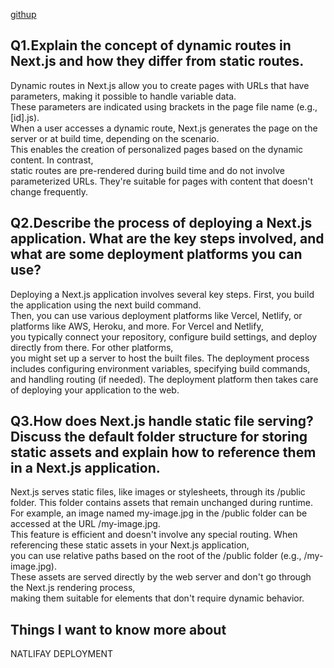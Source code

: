 [githup](https://ahmadlotfyfalah1998.github.io/reading-notes/)<BR>
## Q1.Explain the concept of dynamic routes in Next.js and how they differ from static routes.
Dynamic routes in Next.js allow you to create pages with URLs that have parameters, making it possible to handle variable data.<BR>
These parameters are indicated using brackets in the page file name (e.g., [id].js).<BR>
When a user accesses a dynamic route, Next.js generates the page on the server or at build time, depending on the scenario.<BR>
This enables the creation of personalized pages based on the dynamic content. In contrast, <BR>
static routes are pre-rendered during build time and do not involve parameterized URLs. They're suitable for pages with content that doesn't change frequently.<BR>

## Q2.Describe the process of deploying a Next.js application. What are the key steps involved, and what are some deployment platforms you can use?
Deploying a Next.js application involves several key steps. First, you build the application using the next build command.<BR>
Then, you can use various deployment platforms like Vercel, Netlify, or platforms like AWS, Heroku, and more. For Vercel and Netlify,<BR>
you typically connect your repository, configure build settings, and deploy directly from there. For other platforms,<BR>
you might set up a server to host the built files. The deployment process includes configuring environment variables, specifying build commands, <BR>
and handling routing (if needed). The deployment platform then takes care of deploying your application to the web.<BR>

## Q3.How does Next.js handle static file serving? Discuss the default folder structure for storing static assets and explain how to reference them in a Next.js application.
Next.js serves static files, like images or stylesheets, through its /public folder. This folder contains assets that remain unchanged during runtime.<BR>
For example, an image named my-image.jpg in the /public folder can be accessed at the URL /my-image.jpg.<BR>
This feature is efficient and doesn't involve any special routing. When referencing these static assets in your Next.js application,<BR>
you can use relative paths based on the root of the /public folder (e.g., /my-image.jpg).<BR>
These assets are served directly by the web server and don't go through the Next.js rendering process,<BR>
making them suitable for elements that don't require dynamic behavior.<BR>


## Things I want to know more about
NATLIFAY DEPLOYMENT 
